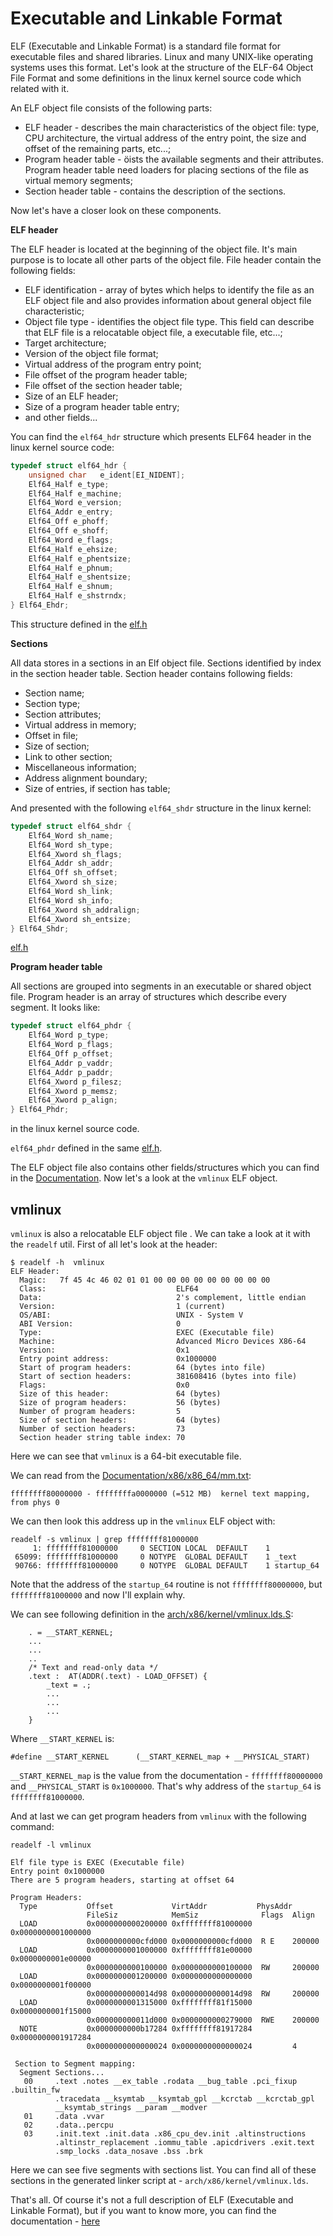 Executable and Linkable Format
================================================================================

ELF (Executable and Linkable Format) is a standard file format for executable files and shared libraries. Linux and many UNIX-like operating systems uses this format. Let's look at the structure of the ELF-64 Object File Format and some definitions in the linux kernel source code which related with it.

An ELF object file consists of the following parts:

* ELF header - describes the main characteristics of the object file: type, CPU architecture, the virtual address of the entry point, the size and offset of the remaining parts, etc...;
* Program header table - öists the available segments and their attributes. Program header table need loaders for placing sections of the file as virtual memory segments;
* Section header table - contains the description of the sections.

Now let's have a closer look on these components.

**ELF header**

The ELF header is located at the beginning of the object file. It's main purpose is to locate all other parts of the object file. File header contain the following fields:

* ELF identification - array of bytes which helps to identify the file as an ELF object file and also provides information about general object file characteristic;
* Object file type - identifies the object file type. This field can describe that ELF file is a relocatable object file, a executable file, etc...;
* Target architecture;
* Version of the object file format;
* Virtual address of the program entry point;
* File offset of the program header table;
* File offset of the section header table;
* Size of an ELF header;
* Size of a program header table entry;
* and other fields...

You can find the `elf64_hdr` structure which presents ELF64 header in the linux kernel source code:

```C
typedef struct elf64_hdr {
	unsigned char	e_ident[EI_NIDENT];
	Elf64_Half e_type;
	Elf64_Half e_machine;
	Elf64_Word e_version;
	Elf64_Addr e_entry;
	Elf64_Off e_phoff;
	Elf64_Off e_shoff;
	Elf64_Word e_flags;
	Elf64_Half e_ehsize;
	Elf64_Half e_phentsize;
	Elf64_Half e_phnum;
	Elf64_Half e_shentsize;
	Elf64_Half e_shnum;
	Elf64_Half e_shstrndx;
} Elf64_Ehdr;
```

This structure defined in the [elf.h](https://github.com/torvalds/linux/blob/master/include/uapi/linux/elf.h#L220)

**Sections**

All data stores in a sections in an Elf object file. Sections identified by index in the section header table. Section header contains following fields:

* Section name;
* Section type;
* Section attributes;
* Virtual address in memory;
* Offset in file;
* Size of section;
* Link to other section;
* Miscellaneous information;
* Address alignment boundary;
* Size of entries, if section has table;

And presented with the following `elf64_shdr` structure in the linux kernel:

```C
typedef struct elf64_shdr {
	Elf64_Word sh_name;
	Elf64_Word sh_type;
	Elf64_Xword sh_flags;
	Elf64_Addr sh_addr;
	Elf64_Off sh_offset;
	Elf64_Xword sh_size;
	Elf64_Word sh_link;
	Elf64_Word sh_info;
	Elf64_Xword sh_addralign;
	Elf64_Xword sh_entsize;
} Elf64_Shdr;
```

[elf.h](https://github.com/torvalds/linux/blob/master/include/uapi/linux/elf.h#L312)

**Program header table**

All sections are grouped into segments in an executable or shared object file. Program header is an array of structures which describe every segment. It looks like:

```C
typedef struct elf64_phdr {
	Elf64_Word p_type;
	Elf64_Word p_flags;
	Elf64_Off p_offset;
	Elf64_Addr p_vaddr;
	Elf64_Addr p_paddr;
	Elf64_Xword p_filesz;
	Elf64_Xword p_memsz;
	Elf64_Xword p_align;
} Elf64_Phdr;
```

in the linux kernel source code.

`elf64_phdr` defined in the same [elf.h](https://github.com/torvalds/linux/blob/master/include/uapi/linux/elf.h#L254).

The ELF object file also contains other fields/structures which you can find in the [Documentation](http://www.uclibc.org/docs/elf-64-gen.pdf). Now let's a look at the `vmlinux` ELF object.

vmlinux
--------------------------------------------------------------------------------

`vmlinux` is also a relocatable ELF object file . We can take a look at it with the `readelf` util. First of all let's look at the header:

```
$ readelf -h  vmlinux
ELF Header:
  Magic:   7f 45 4c 46 02 01 01 00 00 00 00 00 00 00 00 00 
  Class:                             ELF64
  Data:                              2's complement, little endian
  Version:                           1 (current)
  OS/ABI:                            UNIX - System V
  ABI Version:                       0
  Type:                              EXEC (Executable file)
  Machine:                           Advanced Micro Devices X86-64
  Version:                           0x1
  Entry point address:               0x1000000
  Start of program headers:          64 (bytes into file)
  Start of section headers:          381608416 (bytes into file)
  Flags:                             0x0
  Size of this header:               64 (bytes)
  Size of program headers:           56 (bytes)
  Number of program headers:         5
  Size of section headers:           64 (bytes)
  Number of section headers:         73
  Section header string table index: 70
```

Here we can see that `vmlinux` is a 64-bit executable file.

We can read from the [Documentation/x86/x86_64/mm.txt](https://github.com/torvalds/linux/blob/master/Documentation/x86/x86_64/mm.txt#L19):

```
ffffffff80000000 - ffffffffa0000000 (=512 MB)  kernel text mapping, from phys 0
```

We can then look this address up in the `vmlinux` ELF object with:

```
readelf -s vmlinux | grep ffffffff81000000
     1: ffffffff81000000     0 SECTION LOCAL  DEFAULT    1 
 65099: ffffffff81000000     0 NOTYPE  GLOBAL DEFAULT    1 _text
 90766: ffffffff81000000     0 NOTYPE  GLOBAL DEFAULT    1 startup_64
```

Note that the address of the `startup_64` routine is not `ffffffff80000000`, but `ffffffff81000000` and now I'll explain why.

We can see following definition in the [arch/x86/kernel/vmlinux.lds.S](https://github.com/torvalds/linux/blob/master/arch/x86/kernel/vmlinux.lds.S):

```
    . = __START_KERNEL;
	...
	...
	..
	/* Text and read-only data */
	.text :  AT(ADDR(.text) - LOAD_OFFSET) {
		_text = .;
		...
		...
		...
	}
```

Where `__START_KERNEL` is:

```
#define __START_KERNEL		(__START_KERNEL_map + __PHYSICAL_START)
```

`__START_KERNEL_map` is the value from the documentation - `ffffffff80000000` and `__PHYSICAL_START` is `0x1000000`. That's why address of the `startup_64` is `ffffffff81000000`.

And at last we can get program headers from `vmlinux` with the following command:

```
readelf -l vmlinux

Elf file type is EXEC (Executable file)
Entry point 0x1000000
There are 5 program headers, starting at offset 64

Program Headers:
  Type           Offset             VirtAddr           PhysAddr
                 FileSiz            MemSiz              Flags  Align
  LOAD           0x0000000000200000 0xffffffff81000000 0x0000000001000000
                 0x0000000000cfd000 0x0000000000cfd000  R E    200000
  LOAD           0x0000000001000000 0xffffffff81e00000 0x0000000001e00000
                 0x0000000000100000 0x0000000000100000  RW     200000
  LOAD           0x0000000001200000 0x0000000000000000 0x0000000001f00000
                 0x0000000000014d98 0x0000000000014d98  RW     200000
  LOAD           0x0000000001315000 0xffffffff81f15000 0x0000000001f15000
                 0x000000000011d000 0x0000000000279000  RWE    200000
  NOTE           0x0000000000b17284 0xffffffff81917284 0x0000000001917284
                 0x0000000000000024 0x0000000000000024         4

 Section to Segment mapping:
  Segment Sections...
   00     .text .notes __ex_table .rodata __bug_table .pci_fixup .builtin_fw
          .tracedata __ksymtab __ksymtab_gpl __kcrctab __kcrctab_gpl
		  __ksymtab_strings __param __modver 
   01     .data .vvar 
   02     .data..percpu 
   03     .init.text .init.data .x86_cpu_dev.init .altinstructions
          .altinstr_replacement .iommu_table .apicdrivers .exit.text
		  .smp_locks .data_nosave .bss .brk
```

Here we can see five segments with sections list. You can find all of these sections in the generated linker script at - `arch/x86/kernel/vmlinux.lds`.

That's all. Of course it's not a full description of ELF (Executable and Linkable Format), but if you want to know more, you can find the documentation - [here](http://www.uclibc.org/docs/elf-64-gen.pdf)
